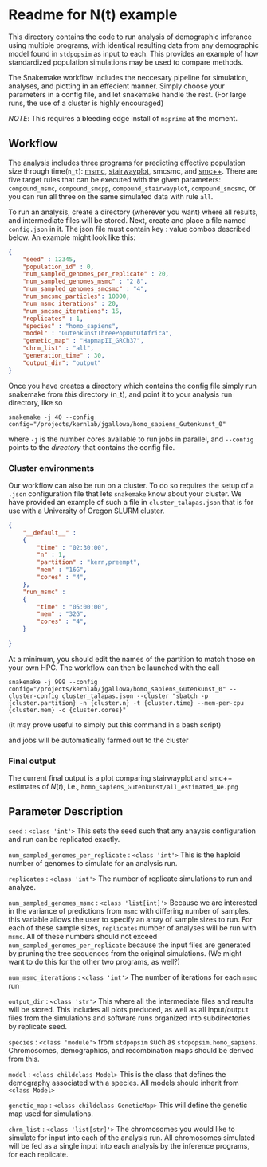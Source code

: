 # Readme for N(t) example

This directory contains the code to run analysis of
demographic inferance using multiple programs, with 
identical resulting data from any demographic model 
found in `stdpopsim` as input to each. 
This provides an example of how standardized 
population simulations may be used to compare methods.

The Snakemake workflow includes the neccesary pipeline
for simulation, analyses, and plotting in an effecient manner.
Simply choose your parameters in a config file, 
and let snakemake handle the rest. 
(For large runs, the use of a cluster is highly encouraged)

_NOTE_: This requires a bleeding edge install of `msprime` at the 
moment. 

## Workflow

The analysis includes three programs for predicting effective population 
size through time(`n_t`): 
[msmc](https://github.com/stschiff/msmc/issues/23),
[stairwayplot](https://sites.google.com/site/jpopgen/stairway-plot), smcsmc, and
[smc++](https://github.com/popgenmethods/smcpp).
There are five target rules that can be executed with the given parameters: 
`compound_msmc`,
`compound_smcpp`,
`compound_stairwayplot`, 
`compound_smcsmc`,
or you can run all three on the same simulated data with rule `all`.

To run an analysis, create a directory (wherever you want)
where all results, and intermediate
files will be stored. Next, create and place a file named `config.json` in it.
The json file must contain key : value combos described below. An example 
might look like this:

```json
{
	"seed" : 12345,
	"population_id" : 0,
	"num_sampled_genomes_per_replicate" : 20,
	"num_sampled_genomes_msmc" : "2 8",
	"num_sampled_genomes_smcsmc" : "4",
	"num_smcsmc_particles": 10000,
	"num_msmc_iterations" : 20,
	"num_smcsmc_iterations": 15,
	"replicates" : 1,
	"species" : "homo_sapiens",
	"model" : "GutenkunstThreePopOutOfAfrica",
	"genetic_map" : "HapmapII_GRCh37",
	"chrm_list" : "all",
	"generation_time" : 30,
	"output_dir": "output"
}

```

Once you have creates a directory which contains the config file
simply run snakemake from _this_ directory (n_t), and point it to your analysis run
directory, like so

`snakemake -j 40 --config config="/projects/kernlab/jgallowa/homo_sapiens_Gutenkunst_0"`

where `-j` is the number cores available to run jobs in parallel, and 
`--config` points to the _directory_ that contains the config file.

### Cluster environments
Our workflow can also be run on a cluster. To do so requires
the setup of a `.json` configuration file that lets `snakemake`
know about your cluster. We have provided an example of 
such a file in `cluster_talapas.json` that is for use with a
University of Oregon SLURM cluster. 

```json
{
    "__default__" :
    {
        "time" : "02:30:00",
        "n" : 1,
        "partition" : "kern,preempt",
        "mem" : "16G",
        "cores" : "4",
    },
    "run_msmc" :
    {
        "time" : "05:00:00",
        "mem" : "32G",
        "cores" : "4",
    }
    
}
```

At a minimum, you should
edit the names of the partition to match those on your own HPC.
The workflow can then be launched with the call

`snakemake -j 999 --config config="/projects/kernlab/jgallowa/homo_sapiens_Gutenkunst_0" --cluster-config cluster_talapas.json --cluster "sbatch -p {cluster.partition} -n {cluster.n} -t {cluster.time} --mem-per-cpu {cluster.mem} -c {cluster.cores}"`

(it may prove useful to simply put this command in a bash script)

and jobs will be automatically farmed out to the cluster

### Final output
The current final output is a plot comparing stairwayplot and smc++ estimates of $N(t)$, i.e., 
`homo_sapiens_Gutenkunst/all_estimated_Ne.png`  


## Parameter Description

`seed` : `<class 'int'>` 
This sets the seed such that any anaysis configuration
and run can be replicated exactly. 

`num_sampled_genomes_per_replicate` : `<class 'int'>` 
This is the haploid number
of genomes to simulate for an analysis run.

`replicates` : `<class 'int'>` The number of replicate simulations to run and 
analyze. 

`num_sampled_genomes_msmc` : `<class 'list[int]'>` 
Because we are interested in the 
variance of predictions from `msmc` with differing number of samples,
this variable allows the user to specify an array of sample sizes to run. 
For each of these sample sizes,
`replicates` number of analyses will be run with `msmc`. All of these numbers should
not exceed `num_sampled_genomes_per_replicate` because the input files are 
generated by pruning the tree sequences from the original simulations.
(We might want to do this for the other two programs, as well?)

`num_msmc_iterations` : `<class 'int'>` The number of iterations for each `msmc` 
run

`output_dir` : `<class 'str'>` This where all the intermediate files and results
will be stored. This includes all plots preduced, as well as all input/output files
from the simulations and software runs organized into subdirectories by
replicate seed.

`species` : `<class 'module'>` from `stdpopsim` such as `stdpopsim.homo_sapiens`.
Chromosomes, demographics, and recombination maps should be derived from this.

`model` : `<class childclass Model>` 
This is the class that defines the demography associated with a species. All models
should inherit from `<class Model>`

`genetic_map` : `<class childclass GeneticMap>` This will define the genetic map
used for simulations.

`chrm_list` : `<class 'list[str]'>` The chromosomes you would like to simulate
for input into each of the analysis run. All chromosomes simulated will be fed
as a single input into each analysis by the inference programs, for each replicate.

